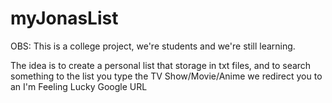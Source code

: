 # myJonasList
OBS: This is a college project, we're students and we're still learning.

The idea is to create a personal list that storage in txt files, and to search something to the list you type the TV Show/Movie/Anime we redirect you to an I'm Feeling Lucky Google URL

